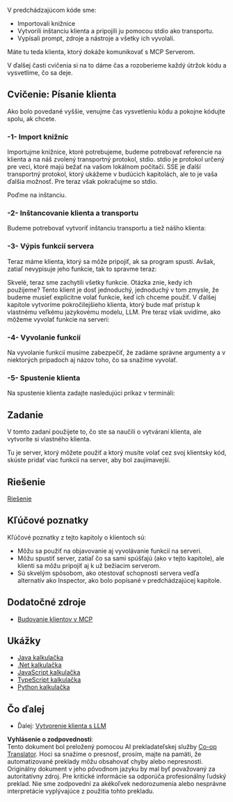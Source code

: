 <!--
CO_OP_TRANSLATOR_METADATA:
{
  "original_hash": "4cc245e2f4ea5db5e2b8c2cd1dadc4b4",
  "translation_date": "2025-07-13T18:20:26+00:00",
  "source_file": "03-GettingStarted/02-client/README.md",
  "language_code": "sk"
}
-->
V predchádzajúcom kóde sme:

- Importovali knižnice
- Vytvorili inštanciu klienta a pripojili ju pomocou stdio ako transportu.
- Vypísali prompt, zdroje a nástroje a všetky ich vyvolali.

Máte tu teda klienta, ktorý dokáže komunikovať s MCP Serverom.

V ďalšej časti cvičenia si na to dáme čas a rozoberieme každý útržok kódu a vysvetlíme, čo sa deje.

## Cvičenie: Písanie klienta

Ako bolo povedané vyššie, venujme čas vysvetleniu kódu a pokojne kódujte spolu, ak chcete.

### -1- Import knižníc

Importujme knižnice, ktoré potrebujeme, budeme potrebovať referencie na klienta a na náš zvolený transportný protokol, stdio. stdio je protokol určený pre veci, ktoré majú bežať na vašom lokálnom počítači. SSE je ďalší transportný protokol, ktorý ukážeme v budúcich kapitolách, ale to je vaša ďalšia možnosť. Pre teraz však pokračujme so stdio.

Poďme na inštanciu.

### -2- Inštancovanie klienta a transportu

Budeme potrebovať vytvoriť inštanciu transportu a tiež nášho klienta:

### -3- Výpis funkcií servera

Teraz máme klienta, ktorý sa môže pripojiť, ak sa program spustí. Avšak, zatiaľ nevypisuje jeho funkcie, tak to spravme teraz:

Skvelé, teraz sme zachytili všetky funkcie. Otázka znie, kedy ich použijeme? Tento klient je dosť jednoduchý, jednoduchý v tom zmysle, že budeme musieť explicitne volať funkcie, keď ich chceme použiť. V ďalšej kapitole vytvoríme pokročilejšieho klienta, ktorý bude mať prístup k vlastnému veľkému jazykovému modelu, LLM. Pre teraz však uvidíme, ako môžeme vyvolať funkcie na serveri:

### -4- Vyvolanie funkcií

Na vyvolanie funkcií musíme zabezpečiť, že zadáme správne argumenty a v niektorých prípadoch aj názov toho, čo sa snažíme vyvolať.

### -5- Spustenie klienta

Na spustenie klienta zadajte nasledujúci príkaz v termináli:

## Zadanie

V tomto zadaní použijete to, čo ste sa naučili o vytváraní klienta, ale vytvoríte si vlastného klienta.

Tu je server, ktorý môžete použiť a ktorý musíte volať cez svoj klientsky kód, skúste pridať viac funkcií na server, aby bol zaujímavejší.

## Riešenie

[Riešenie](./solution/README.md)

## Kľúčové poznatky

Kľúčové poznatky z tejto kapitoly o klientoch sú:

- Môžu sa použiť na objavovanie aj vyvolávanie funkcií na serveri.
- Môžu spustiť server, zatiaľ čo sa sami spúšťajú (ako v tejto kapitole), ale klienti sa môžu pripojiť aj k už bežiacim serverom.
- Sú skvelým spôsobom, ako otestovať schopnosti servera vedľa alternatív ako Inspector, ako bolo popísané v predchádzajúcej kapitole.

## Dodatočné zdroje

- [Budovanie klientov v MCP](https://modelcontextprotocol.io/quickstart/client)

## Ukážky

- [Java kalkulačka](../samples/java/calculator/README.md)
- [.Net kalkulačka](../../../../03-GettingStarted/samples/csharp)
- [JavaScript kalkulačka](../samples/javascript/README.md)
- [TypeScript kalkulačka](../samples/typescript/README.md)
- [Python kalkulačka](../../../../03-GettingStarted/samples/python)

## Čo ďalej

- Ďalej: [Vytvorenie klienta s LLM](../03-llm-client/README.md)

**Vyhlásenie o zodpovednosti**:  
Tento dokument bol preložený pomocou AI prekladateľskej služby [Co-op Translator](https://github.com/Azure/co-op-translator). Hoci sa snažíme o presnosť, prosím, majte na pamäti, že automatizované preklady môžu obsahovať chyby alebo nepresnosti. Originálny dokument v jeho pôvodnom jazyku by mal byť považovaný za autoritatívny zdroj. Pre kritické informácie sa odporúča profesionálny ľudský preklad. Nie sme zodpovední za akékoľvek nedorozumenia alebo nesprávne interpretácie vyplývajúce z použitia tohto prekladu.